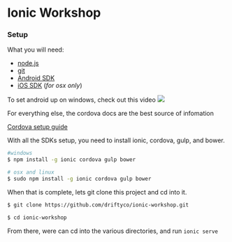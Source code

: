# Ionic Workshop

### Setup


 What you will need:


 - [node.js](https://nodejs.org/)
 - [git](http://git-scm.com/)
 - [Android SDK](http://developer.android.com/sdk/index.html)
 - [iOS SDK](https://developer.apple.com/xcode/) (_for osx only_)

To set android up on windows, check out this video
[![](http://img.youtube.com/vi/RNrNIHQ9cWo/0.jpg)](http://www.youtube.com/watch?v=RNrNIHQ9cWo)


For everything else, the cordova docs are the best source of infomation

[Cordova setup guide](http://cordova.apache.org/docs/en/5.0.0/guide_platforms_index.md.html#Platform%20Guides)

With all the SDKs setup, you need to install ionic, cordova, gulp, and bower.


```bash
#windows
$ npm install -g ionic cordova gulp bower

# osx and linux
$ sudo npm install -g ionic cordova gulp bower
```

When that is complete, lets git clone this project and cd into it.

```bash
$ git clone https://github.com/driftyco/ionic-workshop.git

$ cd ionic-workshop
```

From there, were can cd into the various directories, and run `ionic serve`

